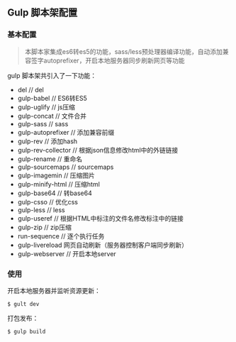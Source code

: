 ## Gulp 脚本架配置

### 基本配置

> 本脚本家集成es6转es5的功能，sass/less预处理器编译功能，自动添加兼容签字autoprefixer，开启本地服务器同步刷新网页等功能

gulp 脚本架共引入了一下功能：

* del // del
* gulp-babel // ES6转ES5
* gulp-uglify // js压缩
* gulp-concat // 文件合并
* gulp-sass // sass
* gulp-autoprefixer // 添加兼容前缀
* gulp-rev // 添加hash
* gulp-rev-collector // 根据json信息修改html中的外链链接
* gulp-rename // 重命名
* gulp-sourcemaps // sourcemaps
* gulp-imagemin // 压缩图片
* gulp-minify-html // 压缩html
* gulp-base64 // 转base64
* gulp-csso // 优化css
* gulp-less // less
* gulp-useref // 根据HTML中标注的文件名修改标注中的链接
* gulp-zip // zip压缩
* run-sequence // 逐个执行任务
* gulp-livereload 网页自动刷新（服务器控制客户端同步刷新）
* gulp-webserver // 开启本地server

### 使用

开启本地服务器并监听资源更新：
``` base
$ gult dev
```

打包发布：

``` base
$ gulp build
```